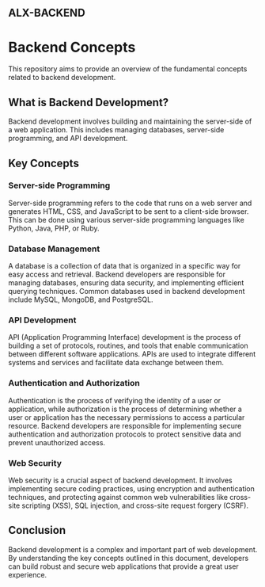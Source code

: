 ## ALX-BACKEND

# Backend Concepts

This repository aims to provide an overview of the fundamental concepts related to backend development. 

## What is Backend Development?

Backend development involves building and maintaining the server-side of a web application. This includes managing databases, server-side programming, and API development. 

## Key Concepts

### Server-side Programming

Server-side programming refers to the code that runs on a web server and generates HTML, CSS, and JavaScript to be sent to a client-side browser. This can be done using various server-side programming languages like Python, Java, PHP, or Ruby.

### Database Management

A database is a collection of data that is organized in a specific way for easy access and retrieval. Backend developers are responsible for managing databases, ensuring data security, and implementing efficient querying techniques. Common databases used in backend development include MySQL, MongoDB, and PostgreSQL.

### API Development

API (Application Programming Interface) development is the process of building a set of protocols, routines, and tools that enable communication between different software applications. APIs are used to integrate different systems and services and facilitate data exchange between them.

### Authentication and Authorization

Authentication is the process of verifying the identity of a user or application, while authorization is the process of determining whether a user or application has the necessary permissions to access a particular resource. Backend developers are responsible for implementing secure authentication and authorization protocols to protect sensitive data and prevent unauthorized access.

### Web Security

Web security is a crucial aspect of backend development. It involves implementing secure coding practices, using encryption and authentication techniques, and protecting against common web vulnerabilities like cross-site scripting (XSS), SQL injection, and cross-site request forgery (CSRF).

## Conclusion

Backend development is a complex and important part of web development. By understanding the key concepts outlined in this document, developers can build robust and secure web applications that provide a great user experience.
